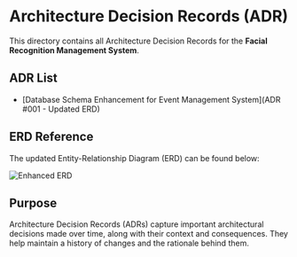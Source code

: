 # Architecture Decision Records (ADR)

This directory contains all Architecture Decision Records for the **Facial Recognition Management System**.

## ADR List

- [Database Schema Enhancement for Event Management System](ADR #001 - Updated ERD)

## ERD Reference

The updated Entity-Relationship Diagram (ERD) can be found below:

![Enhanced ERD](./enhanced_erd.png)

## Purpose

Architecture Decision Records (ADRs) capture important architectural decisions made over time, along with their context and consequences. They help maintain a history of changes and the rationale behind them.

